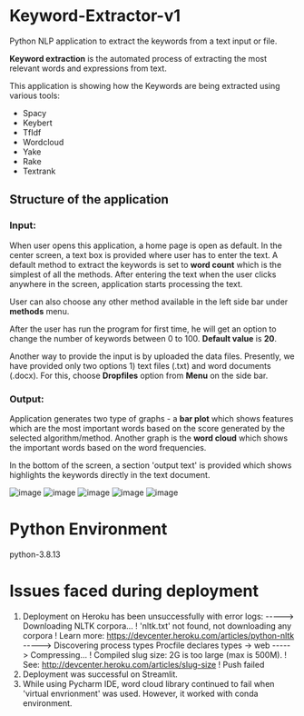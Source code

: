 # Keyword-Extractor-v1
Python NLP application to extract the keywords from a text input or file.

**Keyword extraction** is the automated process of extracting the most relevant words and expressions from text.

This application is showing how the Keywords are being extracted using various tools:

- Spacy
- Keybert
- TfIdf
- Wordcloud
- Yake
- Rake
- Textrank

## Structure of the application
### Input:
When user opens this application, a home page is open as default. In the center screen, a text box is provided where user has to enter the text. A default method to extract the keywords is set to **word count** which is the simplest of all the methods. After entering the text when the user clicks anywhere in the screen, application starts processing the text. 

User can also choose any other method available in the left side bar under **methods** menu.

After the user has run the program for first time, he will get an option to change the number of keywords between 0 to 100. **Default value** is **20**.

Another way to provide the input is by uploaded the data files. Presently, we have provided only two options 1) text files (.txt) and word documents (.docx). For this, choose **Dropfiles** option from **Menu** on the side bar.

### Output:

Application generates two type of graphs - a **bar plot** which shows features which are the most important words based on the score generated by the selected algorithm/method.
Another graph is the **word cloud** which shows the important words based on the word frequencies.

In the bottom of the screen, a section 'output text' is provided which shows highlights the keywords directly in the text document.

![image](https://user-images.githubusercontent.com/93132125/176247675-ad2e09c6-7927-4d40-8fb2-07fbf82f6c0b.png)
![image](https://user-images.githubusercontent.com/93132125/176247773-1ef47ff2-0ac8-4d92-b073-fccd08d1d577.png)
![image](https://user-images.githubusercontent.com/93132125/176247829-9f92465e-3760-4b01-a1ec-8cc41f7726b4.png)
![image](https://user-images.githubusercontent.com/93132125/176247941-0b66b85a-d4e9-445d-aaa5-919fb5951a17.png)
![image](https://user-images.githubusercontent.com/93132125/176248134-62f4224e-6135-437a-b39f-2f138edf95aa.png)


# Python Environment
python-3.8.13

# Issues faced during deployment
1. Deployment on Heroku has been unsuccessfully with error logs: 
  -----> Downloading NLTK corpora…
 !     'nltk.txt' not found, not downloading any corpora
 !     Learn more: https://devcenter.heroku.com/articles/python-nltk
-----> Discovering process types
       Procfile declares types -> web
-----> Compressing...
 !     Compiled slug size: 2G is too large (max is 500M).
 !     See: http://devcenter.heroku.com/articles/slug-size
 !     Push failed
2. Deployment was successful on Streamlit. 
3. While using Pycharm IDE, word cloud library continued to fail when 'virtual envrionment' was used. However, it worked with conda environment.

